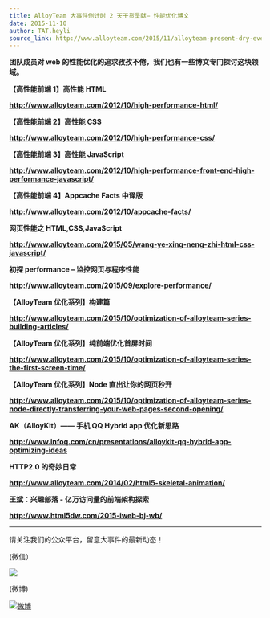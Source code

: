 ```yaml
---
title: AlloyTeam 大事件倒计时 2 天干货呈献– 性能优化博文
date: 2015-11-10
author: TAT.heyli
source_link: http://www.alloyteam.com/2015/11/alloyteam-present-dry-event-countdown-2-days-performance-optimization-blog/
---
```


<!-- {% raw %} - for jekyll -->

**团队成员对 web 的性能优化的追求孜孜不倦，我们也有一些博文专门探讨这块领域。**

**【高性能前端 1】高性能 HTML**

**<http://www.alloyteam.com/2012/10/high-performance-html/>**

**【高性能前端 2】高性能 CSS**

**<http://www.alloyteam.com/2012/10/high-performance-css/>**

**【高性能前端 3】高性能 JavaScript**

**<http://www.alloyteam.com/2012/10/high-performance-front-end-high-performance-javascript/>**

**【高性能前端 4】Appcache Facts 中译版**

**<http://www.alloyteam.com/2012/10/appcache-facts/>**

**网页性能之 HTML,CSS,JavaScript**

**<http://www.alloyteam.com/2015/05/wang-ye-xing-neng-zhi-html-css-javascript/>**

**初探 performance – 监控网页与程序性能**

**<http://www.alloyteam.com/2015/09/explore-performance/>**

**【AlloyTeam 优化系列】构建篇**

**<http://www.alloyteam.com/2015/10/optimization-of-alloyteam-series-building-articles/>**

**【AlloyTeam 优化系列】纯前端优化首屏时间**

**<http://www.alloyteam.com/2015/10/optimization-of-alloyteam-series-the-first-screen-time/>**

**【AlloyTeam 优化系列】Node 直出让你的网页秒开**

**<http://www.alloyteam.com/2015/10/optimization-of-alloyteam-series-node-directly-transferring-your-web-pages-second-opening/>**

**AK（AlloyKit）—— 手机 QQ Hybrid app 优化新思路**

**<http://www.infoq.com/cn/presentations/alloykit-qq-hybrid-app-optimizing-ideas>**

**HTTP2.0 的奇妙日常**

**<http://www.alloyteam.com/2014/02/html5-skeletal-animation/>**

**王斌：兴趣部落 - 亿万访问量的前端架构探索​**

**<http://www.html5dw.com/2015-iweb-bj-wb/>**

* * *

请关注我们的公众平台，留意大事件的最新动态！

(微信）

![](https://mmbiz.qlogo.cn/mmbiz/q2ntl21QGgU8Veasu5dgcoyK7tBgzcUfabhqYpKzeTClAqZV6yhJy5nwgZtMWUp0icRgY40K6gicia2t0KEMMUTYw/0?wx_fmt=jpeg)

​(微博)

[![微博](http://www.alloyteam.com/wp-content/uploads/2015/11/微博.png)](http://www.alloyteam.com/wp-content/uploads/2015/11/微博.png)


<!-- {% endraw %} - for jekyll -->